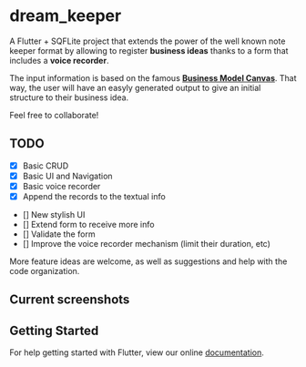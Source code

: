 # dream_keeper

A Flutter + SQFLite project that extends the power of the well known note keeper format by allowing to register **business ideas** thanks to a form that includes a **voice recorder**.

The input information is based on the famous **[Business Model Canvas](https://en.wikipedia.org/wiki/Business_Model_Canvas)**. That way, the user will have an easyly generated output to give an initial structure to their business idea.

Feel free to collaborate!

## TODO
- [x] Basic CRUD
- [x] Basic UI and Navigation
- [x] Basic voice recorder
- [x] Append the records to the textual info
- [] New stylish UI
- [] Extend form to receive more info
- [] Validate the form
- [] Improve the voice recorder mechanism (limit their duration, etc)

More feature ideas are welcome, as well as suggestions and help with the code organization.

## Current screenshots



## Getting Started

For help getting started with Flutter, view our online
[documentation](https://flutter.io/).
